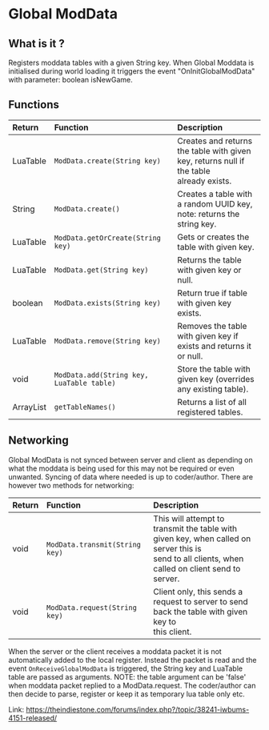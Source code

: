 # Global ModData

## What is it ?
Registers moddata tables with a given String key.
When Global Moddata is initialised during world loading it triggers the event "OnInitGlobalModData" with parameter: boolean isNewGame.

## Functions
| Return | Function | Description |
| :---      | :---                                      | :---          |
| LuaTable  | `ModData.create(String key)`              | Creates and returns the table with given key, returns null if the table<br> already exists. |
| String    | `ModData.create()`                        | Creates a table with a random UUID key, note: returns the string key. |
| LuaTable  | `ModData.getOrCreate(String key)`         | Gets or creates the table with given key. |
| LuaTable  | `ModData.get(String key)`                 | Returns the table with given key or null. |
| boolean   | `ModData.exists(String key)`              | Return true if table with given key exists. |
| LuaTable  | `ModData.remove(String key)`              | Removes the table with given key if exists and returns it or null. |
| void      | `ModData.add(String key, LuaTable table)` | Store the table with given key (overrides any existing table). |
| ArrayList | `getTableNames()`                         | Returns a list of all registered tables. |

## Networking
Global ModData is not synced between server and client as depending on what the moddata is being used for this may not be required or even unwanted.
Syncing of data where needed is up to coder/author. There are however two methods for networking:

| Return | Function | Description |
| :---  | :---------------------------------------- | :---          |
| void  | `ModData.transmit(String key)`            | This will attempt to transmit the table with given key, when called on server this is <br>send to all clients, when called on client send to server. |
| void  | `ModData.request(String key)`             | Client only, this sends a request to server to send back the table with given key to <br>this client. |


When the server or the client receives a moddata packet it is not automatically added to the local register.
Instead the packet is read and the event `OnReceiveGlobalModData` is triggered, the String key and LuaTable table are passed as arguments.
NOTE: the table argument can be 'false' when moddata packet replied to a ModData.request.
The coder/author can then decide to parse, register or keep it as temporary lua table only etc.

Link: https://theindiestone.com/forums/index.php?/topic/38241-iwbums-4151-released/
